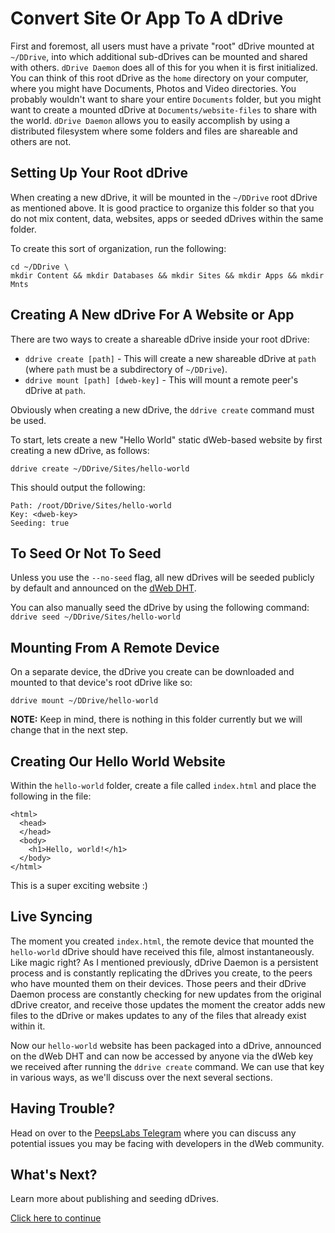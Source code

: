 # Convert Site Or App To A dDrive
First and foremost, all users must have a private "root" dDrive mounted at `~/DDrive`, into which additional sub-dDrives can be mounted and shared with others. `dDrive Daemon` does all of this for you when it is first initialized.  You can think of this root dDrive as the `home` directory on your computer, where you might have Documents, Photos and Video directories. You probably wouldn't want to share your entire `Documents` folder, but you might want to create a mounted dDrive at `Documents/website-files` to share with the world. `dDrive Daemon` allows you to easily accomplish by using a distributed filesystem where some folders and files are shareable and others are not.

## Setting Up Your Root dDrive
When creating a new dDrive, it will be mounted in the `~/DDrive` root dDrive as mentioned above. It is good practice to organize this folder so that you do not mix content, data, websites, apps or seeded dDrives within the same folder.

To create this sort of organization, run the following:

```
cd ~/DDrive \
mkdir Content && mkdir Databases && mkdir Sites && mkdir Apps && mkdir Mnts
```


## Creating A New dDrive For A Website or App
There are two ways to create a shareable dDrive inside your root dDrive:
- `ddrive create [path]` - This will create a new shareable dDrive at `path` (where `path` must be a subdirectory of `~/DDrive`).
- `ddrive mount [path] [dweb-key]` - This will mount a remote peer's dDrive at `path`.

Obviously when creating a new dDrive, the `ddrive create` command must be used.

To start, lets create a new "Hello World" static dWeb-based website by first creating a new dDrive, as follows:

```
ddrive create ~/DDrive/Sites/hello-world
```

This should output the following:

```
Path: /root/DDrive/Sites/hello-world
Key: <dweb-key>
Seeding: true
```


## To Seed Or Not To Seed
Unless you use the `--no-seed` flag, all new dDrives will be seeded publicly by default and announced on the [dWeb DHT](https://dwebx.net).

You can also manually seed the dDrive by using the following command:
`ddrive seed ~/DDrive/Sites/hello-world`


## Mounting From A Remote Device
On a separate device, the dDrive you create can be downloaded and mounted to that device's root dDrive like so:

```
ddrive mount ~/DDrive/hello-world
```

**NOTE:** Keep in mind, there is nothing in this folder currently but we will change that in the next step.

## Creating Our Hello World Website
Within the `hello-world` folder, create a file called `index.html` and place the following in the file:

```
<html>
  <head>
  </head>
  <body>
    <h1>Hello, world!</h1>
  </body>
</html>
```

This is a super exciting website :)


## Live Syncing
The moment you created `index.html`, the remote device that mounted the `hello-world` dDrive should have received this file, almost instantaneously. Like magic right? As I mentioned previously, dDrive Daemon is a persistent process and is constantly replicating the dDrives you create, to the peers who have mounted them on their devices. Those peers and their dDrive Daemon process are constantly checking for new updates from the original dDrive creator, and receive those updates the moment the creator adds new files to the dDrive or makes updates to any of the files that already exist within it.

Now our `hello-world` website has been packaged into a dDrive, announced on the dWeb DHT and can now be accessed by anyone via the dWeb key we received after running the `ddrive create` command. We can use that key in various ways, as we'll discuss over the next several sections.



## Having Trouble?
Head on over to the [PeepsLabs Telegram](https://t.me/peepslabs) where you can discuss any potential issues you may be facing with developers in the dWeb community.



## What's Next?
Learn more about publishing and seeding dDrives.

[Click here to continue](publishing-and-seeding-on-the-dweb.md)